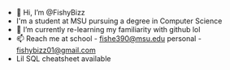 - 👋 Hi, I’m @FishyBizz
- I'm a student at MSU pursuing a degree in Computer Science
- 🌱 I’m currently re-learning my familiarity with github lol
- 📫 Reach me at school - fishe390@msu.edu
                personal - fishybizz01@gmail.com
- Lil SQL cheatsheet available
                



